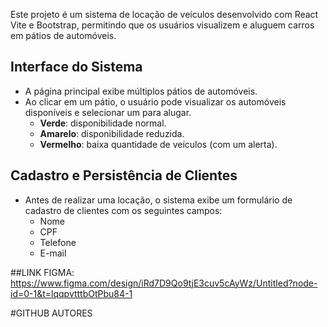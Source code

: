 

Este projeto é um sistema de locação de veículos desenvolvido com React Vite e Bootstrap, permitindo que os usuários visualizem e aluguem carros em pátios de automóveis.

## Interface do Sistema

- A página principal exibe múltiplos pátios de automóveis.
- Ao clicar em um pátio, o usuário pode visualizar os automóveis disponíveis e selecionar um para alugar.
  - **Verde**: disponibilidade normal.
  - **Amarelo**: disponibilidade reduzida.
  - **Vermelho**: baixa quantidade de veículos (com um alerta).


## Cadastro e Persistência de Clientes

- Antes de realizar uma locação, o sistema exibe um formulário de cadastro de clientes com os seguintes campos:
  - Nome
  - CPF
  - Telefone
  - E-mail

 ##LINK FIGMA:
https://www.figma.com/design/iRd7D9Qo9tjE3cuv5cAyWz/Untitled?node-id=0-1&t=lqqpvtttbOtPbu84-1

 #GITHUB AUTORES

